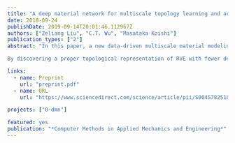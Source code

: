 ```yaml
---
title: "A deep material network for multiscale topology learning and accelerated nonlinear modeling of heterogeneous materials"
date: 2018-09-24
publishDate: 2019-09-14T20:01:46.112967Z
authors: ["Zeliang Liu", "C.T. Wu", "Masataka Koishi"]
publication_types: ["2"]
abstract: "In this paper, a new data-driven multiscale material modeling method, which we refer to as deep material network, is developed based on mechanistic homogenization theory of representative volume element (RVE) and advanced machine learning techniques. We propose to use a collection of connected mechanistic building blocks with analytical homogenization solutions to describe complex overall material responses which avoids the loss of essential physics in generic neural network. This concept is demonstrated for 2-dimensional RVE problems and network depth up to 7. Based on linear elastic RVE data from offline direct numerical simulations, the material network can be effectively trained using stochastic gradient descent with backpropagation algorithm, further enhanced by model compression methods. Importantly, the trained network is valid for any local material laws without the need for additional calibration or micromechanics assumption. Its extrapolations to unknown material and loading spaces for a wide range of problems are validated through numerical experiments, including linear elasticity with high contrast of phase properties, nonlinear history-dependent plasticity and finite-strain hyperelasticity under large deformations.

By discovering a proper topological representation of RVE with fewer degrees of freedom, this intelligent material model is believed to open new possibilities of high-fidelity efficient concurrent simulations for a large-scale heterogeneous structure. It also provides a mechanistic understanding of structure–property relations across material length scales and enables the development of parameterized microstructural database for material design and manufacturing."

links:
  - name: Preprint
    url: "preprint.pdf"
  - name: URL
    url: "https://www.sciencedirect.com/science/article/pii/S0045782518304729"

projects: ["0-dmn"]

featured: yes
publication: "*Computer Methods in Applied Mechanics and Engineering*"
---
```


